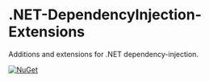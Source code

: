 # .NET-DependencyInjection-Extensions

Additions and extensions for .NET dependency-injection.

[![NuGet](https://img.shields.io/nuget/v/RegionOrebroLan.DependencyInjection.svg?label=NuGet)](https://www.nuget.org/packages/RegionOrebroLan.DependencyInjection)